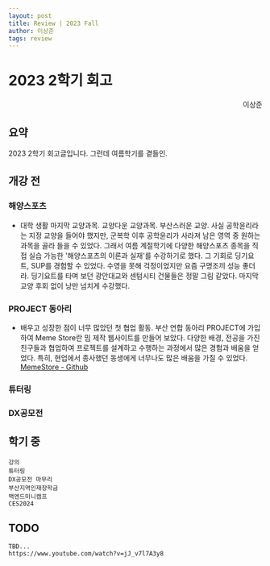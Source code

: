 ```yaml
---
layout: post
title: Review | 2023 Fall 
author: 이상준
tags: review
---
```


# 2023 2학기 회고
<p style="text-align: right;">이상준</p>

## 요약 
2023 2학기 회고글입니다. 
그런데 여름학기를 곁들인.

## 개강 전
### 해양스포츠
- 대학 생활 마지막 교양과목. 교양다운 교양과목. 부산스러운 교양.
사실 공학윤리라는 지정 교양을 들어야 했지만, 군복학 이후 공학윤리가 사라져 남은 영역 중 원하는 과목을 골라 들을 수 있었다. 그래서 여름 계절학기에 다양한 해양스포츠 종목을 직접 실습 가능한 '해양스포츠의 이론과 실재'를 수강하기로 했다.
그 기회로 딩기요트, SUP를 경험할 수 있었다. 수영을 못해 걱정이었지만 요즘 구명조끼 성능 좋더라. 딩기요트를 타며 보던 광안대교와 센텀시티 건물들은 정말 그림 같았다. 마지막 교양 후회 없이 낭만 넘치게 수강했다.

### PROJECT 동아리
- 배우고 성장한 점이 너무 많았던 첫 협업 활동.
부산 연합 동아리 PROJECT에 가입하여 Meme Store란 밈 제작 웹사이트를 만들어 보았다. 다양한 배경, 전공을 가진 친구들과 협업하여 프로젝트를 설계하고 수행하는 과정에서 많은 경험과 배움을 얻었다. 특히, 현업에서 종사했던 동생에게 너무나도 많은 배움을 가질 수 있었다. 
[MemeStore - Github](https://github.com/WebPHub/MemeStore)

### 튜터링
### DX공모전 

## 학기 중
    강의
    튜터링
    DX공모전 마무리
    부산지역인재장학금
    백엔드미니캠프
    CES2024

## TODO
    TBD...
    https://www.youtube.com/watch?v=jJ_v7l7A3y8